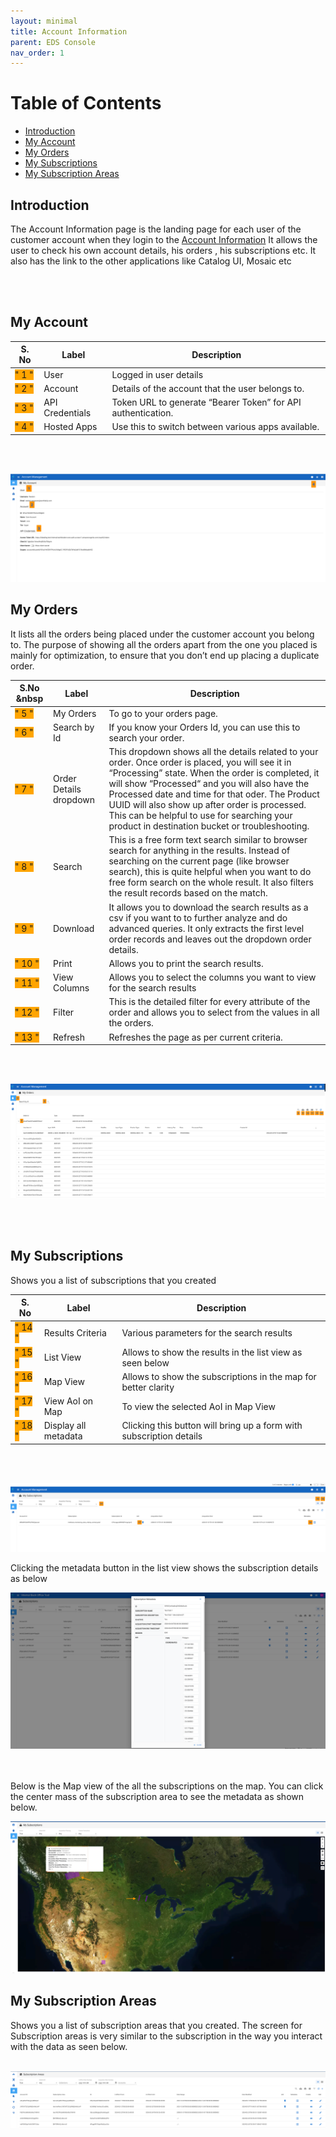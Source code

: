 ```yaml
---
layout: minimal
title: Account Information
parent: EDS Console
nav_order: 1
---
```


# Table of Contents
* [Introduction](#introduction)
* [My Account](#my-account)
* [My Orders](#my-orders)
* [My Subscriptions](#my-subscriptions)
* [My Subscription Areas](#my-subscription-areas)

## Introduction
The Account Information page is the landing page for each user of the customer account when they login to the [Account Information](https://earthplatform.eds.earthdaily.com/am) It allows the user to check his own account details, his orders , his subscriptions etc. It also has the link to the other applications like Catalog UI, Mosaic etc

<br></br>

## My Account
| S. No | Label | Description |
|-------|-------|-------------|
| <span style="background-color:orange"> " 1 "  </span>     | User   |  Logged in user details |
| <span style="background-color:orange"> " 2 "  </span>     | Account | Details of the account that the user belongs to. |
| <span style="background-color:orange"> " 3 "  </span>     | API Credentials |  Token URL to generate “Bearer Token” for API authentication. |
| <span style="background-color:orange"> " 4 "  </span>     | Hosted Apps     | Use this to switch between various apps available. |

<br></br>


![My Account](../Images/Account%20UI/Account%20Information.png)

## My Orders

It lists all the orders being placed under the customer account you belong to. The purpose of showing all the orders apart from the one you placed is mainly for optimization, to ensure that you don’t end up placing a duplicate order.


|  S.No &nbsp     | Label | Description |
|---------|-------|-------------|
| <span style="background-color:orange"> " 5 " </span>     | My Orders | To go to your orders page. |
|<span style="background-color:orange"> " 6 "  </span>     | Search by Id | If you know your Orders Id, you can use this to search your order. |
|<span style="background-color:orange"> " 7 "  </span>    | Order Details dropdown | This dropdown shows all the details related to your order. Once order is placed, you will see it in “Processing” state. When the order is completed, it will show “Processed“ and you will also have the Processed date and time for that oder. The Product UUID will also show up after order is processed. This can be helpful to use for searching your product in destination bucket or troubleshooting.
|<span style="background-color:orange"> " 8 "  </span>    | Search | This is a free form text search similar to browser search for anything in the results. Instead of searching on the current page (like browser search), this is quite helpful when you want to do free form search on the whole result. It also filters the result records based on the match.|
|<span style="background-color:orange"> " 9 "  </span>    | Download | It allows you to download the search results as a csv if you want to to further analyze and do advanced queries. It only extracts the first level order records and leaves out the dropdown order details. |
| <span style="background-color:orange"> " 10 "  </span>   | Print | Allows you to print the search results. |
|<span style="background-color:orange"> " 11 "  </span>    | View Columns | Allows you to select the columns you want to view for the search results |
|<span style="background-color:orange"> " 12 "  </span>   | Filter | This is the detailed filter for every attribute of the order and allows you to select from the values in all the orders. |
|<span style="background-color:orange"> " 13 "  </span>   | Refresh | Refreshes the page as per current criteria. |

 <br></br>


![My Orders](../Images/Account%20UI/My%20Orders.png)

<br></br>

## My Subscriptions

Shows you a list of subscriptions that you created

| S. No | Label | Description |
|-------|-------|-------------|
| <span style="background-color:orange"> " 14 "  </span> | Results Criteria |  Various parameters for the search results |
| <span style="background-color:orange"> " 15 "  </span> | List View | Allows to show the results in the list view as seen below |
| <span style="background-color:orange"> " 16 "  </span> | Map View | Allows to show the subscriptions in the map for better clarity |
| <span style="background-color:orange"> " 17 "  </span> | View AoI on Map | To view the selected AoI in Map View |
| <span style="background-color:orange"> " 18 "  </span> | Display all metadata | Clicking this button will bring up a form with subscription details |
<br></br>

![My Subscriptions](../Images/Account%20UI/My%20Subscriptions.png)

Clicking the metadata button in the list view shows the subscription details as below


![My Subscription MetaData](../Images/Account%20UI/My%20Subscription%20Metadata.png)
 
<br></br>
Below is the Map view of the all the subscriptions on the map. You can click the center mass of the subscription area to see the metadata as shown below.

![My Subscription Map](../Images/Account%20UI/My%20Subscription%20Map.png)


## My Subscription Areas

Shows you a list of subscription areas that you created. The screen for Subscription areas is very similar to the subscription in the way you interact with the data as seen below.
<br></br>

![My Subscription Areas](../Images/Account%20UI/My%20Subscription%20Areas.png)


